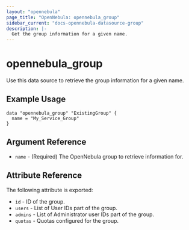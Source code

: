 ```yaml
---
layout: "opennebula"
page_title: "OpenNebula: opennebula_group"
sidebar_current: "docs-opennebula-datasource-group"
description: |-
  Get the group information for a given name.
---
```


# opennebula_group

Use this data source to retrieve the group information for a given name.

## Example Usage

```hcl
data "opennebula_group" "ExistingGroup" {
  name = "My_Service_Group"
}
```

## Argument Reference

 * `name` - (Required) The OpenNebula group to retrieve information for.

## Attribute Reference

The following attribute is exported:
* `id` - ID of the group.
* `users` - List of User IDs part of the group.
* `admins` - List of Administrator user IDs part of the group.
* `quotas` - Quotas configured for the group.

